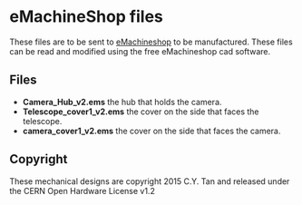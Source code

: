 # eMachineShop files

These files are to be sent to
[eMachineshop](http://www.emachineshop.com) to be manufactured. These
files can be read and modified using the free eMachineshop cad
software.

## Files
* **Camera_Hub_v2.ems** the hub that holds the camera.
* **Telescope_cover1_v2.ems** the cover on the side that faces the
telescope.
* **camera_cover1_v2.ems** the cover on the side that faces the
camera.

## Copyright

These mechanical designs are copyright 2015 C.Y. Tan and
released under the CERN Open Hardware License v1.2
